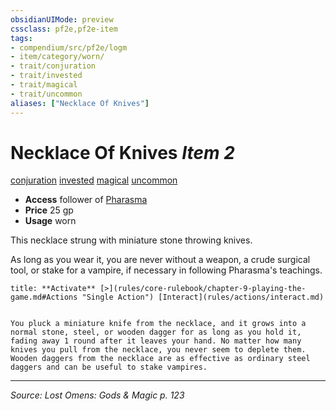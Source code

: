 ```yaml
---
obsidianUIMode: preview
cssclass: pf2e,pf2e-item
tags:
- compendium/src/pf2e/logm
- item/category/worn/
- trait/conjuration
- trait/invested
- trait/magical
- trait/uncommon
aliases: ["Necklace Of Knives"]
---
```

# Necklace Of Knives *Item 2*  
[conjuration](conjuration.md "Conjuration School Trait")  [invested](invested.md "Invested Item Trait")  [magical](magical.md "Magical Item Trait")  [uncommon](uncommon.md "Uncommon Rarity Trait")  

- **Access** follower of [Pharasma](pharasma.md)
- **Price** 25 gp
- **Usage** worn

This necklace strung with miniature stone throwing knives.

As long as you wear it, you are never without a weapon, a crude surgical tool, or stake for a vampire, if necessary in following Pharasma's teachings.

```ad-embed-ability
title: **Activate** [>](rules/core-rulebook/chapter-9-playing-the-game.md#Actions "Single Action") [Interact](rules/actions/interact.md)


You pluck a miniature knife from the necklace, and it grows into a normal stone, steel, or wooden dagger for as long as you hold it, fading away 1 round after it leaves your hand. No matter how many knives you pull from the necklace, you never seem to deplete them. Wooden daggers from the necklace are as effective as ordinary steel daggers and can be useful to stake vampires.
```


---
*Source: Lost Omens: Gods & Magic p. 123*